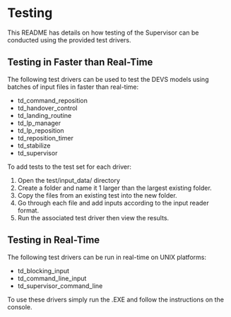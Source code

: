 Testing
=====================================
This README has details on how testing of the Supervisor can be conducted using the provided test drivers.

Testing in Faster than Real-Time
-------------------------------------
The following test drivers can be used to test the DEVS models using batches of input files in faster than real-time:
- td_command_reposition
- td_handover_control
- td_landing_routine
- td_lp_manager
- td_lp_reposition
- td_reposition_timer
- td_stabilize
- td_supervisor

To add tests to the test set for each driver:
1. Open the test/input_data/<Test Driver Name> directory
2. Create a folder and name it 1 larger than the largest existing folder.
3. Copy the files from an existing test into the new folder.
4. Go through each file and add inputs according to the input reader format.
5. Run the associated test driver then view the results.

Testing in Real-Time
-------------------------------------
The following test drivers can be run in real-time on UNIX platforms:
- td_blocking_input
- td_command_line_input
- td_supervisor_command_line

To use these drivers simply run the .EXE and follow the instructions on the console.

